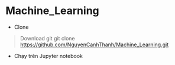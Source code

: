 # Machine_Learning
* Clone
> Download git
> git clone https://github.com/NguyenCanhThanh/Machine_Learning.git
* Chạy trên Jupyter notebook
> 
